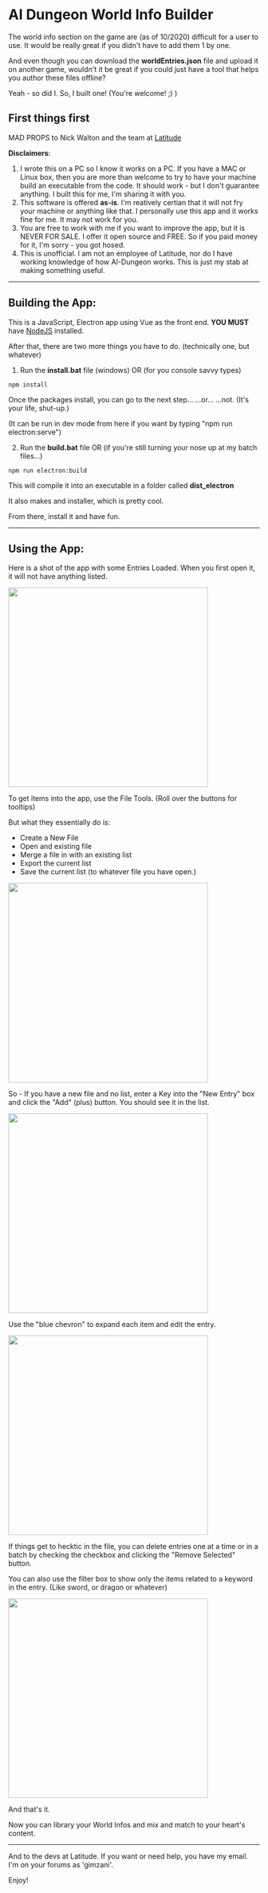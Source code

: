 # AI Dungeon World Info Builder

The world info section on the game are (as of 10/2020) difficult for a user to use.  It would be really great if you didn't have to add them 1 by one.

And even though you can download the **worldEntries.json** file and upload it on another game, wouldn't it be great if you could just have a tool that helps you author these files offline?

Yeah - so did I.  So, I built one!  (You're welcome! ;) )

## First things first
MAD PROPS to Nick Walton and the team at [Latitude](https://latitude.io/)

**Disclaimers**: 
1. I wrote this on a PC so I know it works on a PC.  If you have a MAC or Linux box, then you are more than welcome to try to have your machine build an executable from the code.  It should work - but I don't guarantee anything.  I built this for me, I'm sharing it with you.
1. This software is offered **as-is**. I'm reatively certian that it will not fry your machine or anything like that.  I personally use this app and it works fine for me.  It may not work for you.
1. You are free to work with me if you want to improve the app, but it is NEVER FOR SALE.  I offer it open source and FREE.  So if you paid money for it, I'm sorry - you got hosed.
1. This is unofficial.  I am not an employee of Latitude, nor do I have working knowledge of how AI-Dungeon works.  This is just my stab at making something useful.
----

## Building the App:

This is a JavaScript, Electron app using Vue as the front end.  **YOU MUST** have [NodeJS](https://nodejs.org/en/) installed.

After that, there are two more things you have to do.  (technically one, but whatever)

1. Run the **install.bat** file (windows)
OR (for you console savvy types)
```
npm install
```
Once the packages install, you can go to the next step...  ...or...   ...not.  (It's your life, shut-up.)

(It can be run in dev mode from here if you want by typing "npm run electron:serve")


2. Run the **build.bat** file
OR (if you're still turning your nose up at my batch files...)
```
npm run electron:build
```
This will compile it into an executable in a folder called **dist_electron**

It also makes and installer, which is pretty cool.

From there, install it and have fun.

---

## Using the App:

Here is a shot of the app with some Entries Loaded.  When you first open it, it will not have anything listed.

<img src="https://raw.githubusercontent.com/gimzani/ai-dungeon-worldbuilder/main/screenshots/Screenshot.png" style="width:400px;height:auto">

To get items into the app, use the File Tools.  (Roll over the buttons for tooltips)

But what they essentially do is:
* Create a New File
* Open and existing file
* Merge a file in with an existing list
* Export the current list
* Save the current list (to whatever file you have open.)

<img src="https://raw.githubusercontent.com/gimzani/ai-dungeon-worldbuilder/main/screenshots/FileTools.png" style="width:400px;height:auto">

So - If you have a new file and no list, enter a Key into the "New Entry" box and click the "Add" (plus) button.  You should see it in the list.

<img src="https://raw.githubusercontent.com/gimzani/ai-dungeon-worldbuilder/main/screenshots/NewEntry.png" style="width:400px;height:auto">

Use the "blue chevron" to expand each item and edit the entry.

<img src="https://raw.githubusercontent.com/gimzani/ai-dungeon-worldbuilder/main/screenshots/ExpandedEntry.png" style="width:400px;height:auto">

If things get to hecktic in the file, you can delete entries one at a time or in a batch by checking the checkbox and clicking the "Remove Selected" button.

You can also use the filter box to show only the items related to a keyword in the entry.  (Like sword, or dragon or whatever)

<img src="https://raw.githubusercontent.com/gimzani/ai-dungeon-worldbuilder/main/screenshots/filtered.png" style="width:400px;height:auto">

And that's it.

Now you can library your World Infos and mix and match to your heart's content.


---
And to the devs at Latitude.  If you want or need help, you have my email.  I'm on your forums as 'gimzani'.

Enjoy!